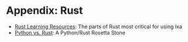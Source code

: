 # Appendix: Rust

- [Rust Learning Resources](rust-resources.md): The parts of Rust most critical for using Ixa
- [Python vs. Rust](python-vs-rust.md): A Python/Rust Rosetta Stone
